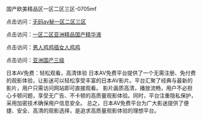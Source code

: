 国产欧美精品区一区二区三区-0705mf

点击访问：<a href="https://gda-c7m.pages.dev/">无码av秘一区二区三区</a>

点击访问：<a href="https://tfda.pages.dev/">一区二区亚洲精品国产精华液</a>

点击访问：<a href="https://bsdf-5f5.pages.dev/">男人鸡鸡插女人鸡鸡</a>

点击访问：<a href="https://cfad.pages.dev/">亚洲国产三级</a>

日本AV免费：轻松观看，高清体验
日本AV免费平台提供了一个无需注册、免付费的观影体验，让影迷可以轻松享受丰富的日本AV影片。平台汇聚了经典与最新的影片，用户只需访问网站即可直接观看。
影片画质高清，播放流畅，用户不必担心卡顿问题，享受无广告、不卡顿的高质量观影体验。同时，平台注重隐私保护，采用加密技术确保用户信息安全。
总之，日本AV免费平台为广大影迷提供了便捷、安全、高清的观影选择，是追求高质量观影体验的理想平台。

<span style="display:none;">[Canonical link](https://github.com/x20250705/x14 ）</span>


